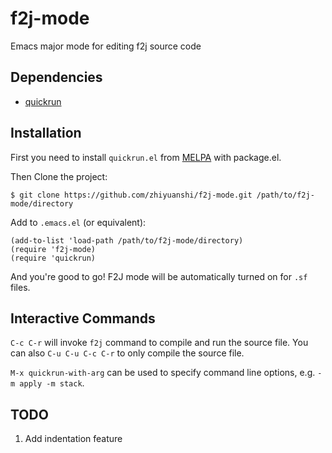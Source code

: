 f2j-mode
========

Emacs major mode for editing f2j source code

## Dependencies

* [quickrun](https://github.com/syohex/emacs-quickrun)

## Installation

First you need to install `quickrun.el` from [MELPA](http://melpa.org/) with
package.el.

Then Clone the project:

    $ git clone https://github.com/zhiyuanshi/f2j-mode.git /path/to/f2j-mode/directory

Add to `.emacs.el` (or equivalent):

    (add-to-list 'load-path /path/to/f2j-mode/directory)
    (require 'f2j-mode)
    (require 'quickrun)

And you're good to go! F2J mode will be automatically turned on for `.sf` files.

## Interactive Commands

`C-c C-r` will invoke `f2j` command to compile and run the source
file. You can also `C-u C-u C-c C-r` to only compile the source file.

`M-x quickrun-with-arg` can be used to specify command line options,
e.g. `-m apply -m stack`.

## TODO

1. Add indentation feature
